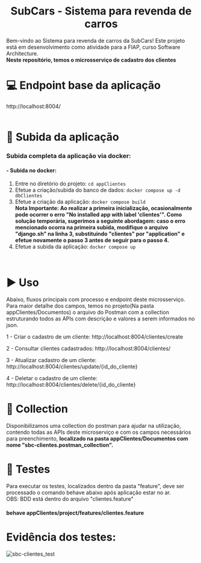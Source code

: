 <h1 align="center"> SubCars - Sistema para revenda de carros </h1>
Bem-vindo ao Sistema para revenda de carros da SubCars! Este projeto está em desenvolvimento como atividade para a FIAP, curso Software Architecture.	
<br/>
<b>Neste repositório, temos o microsserviço de cadastro dos clientes</b>

# :computer: Endpoint base da aplicação
http://localhost:8004/
<br/>
<br/>

# :hammer: Subida da aplicação
### Subida completa da aplicação via docker:

#### - Subida no docker:
1. Entre no diretório do projeto: `cd appClientes`
2. Efetue a criação/subida do banco de dados: `docker compose up -d dbClientes`
3. Efetue a criação da aplicação: `docker compose build`                                                                                                                                                                                                                                                     
      <b>Nota Importante:
      Ao realizar a primeira inicialização, ocasionalmente pode ocorrer o erro "No installed app with label 'clientes'". Como solução temporária, sugerimos a seguinte abordagem: caso o erro mencionado ocorra na primeira subida, modifique o arquivo "django.sh" na linha       3, substituindo "clientes" por "application" e efetue novamente o passo 3 antes de seguir para o passo 4.</b>
4. Efetue a subida da aplicação: `docker compose up`
<br/>
  
# :arrow_forward: Uso 
Abaixo, fluxos principais com processo e endpoint deste microsserviço. Para maior detalhe dos campos, temos no projeto(Na pasta appClientes/Documentos) o arquivo do Postman com a collection estruturando todos as APIs com descrição e valores a serem informados no json.

1 - Criar o cadastro de um cliente: http://localhost:8004/clientes/create

2 - Consultar clientes cadastrados: http://localhost:8004/clientes/

3 - Atualizar cadastro de um cliente: http://localhost:8004/clientes/update/{id_do_cliente}

4 - Deletar o cadastro de um cliente: http://localhost:8004/clientes/delete/{id_do_cliente}

# :page_with_curl: Collection
Disponibilizamos uma collection do postman para ajudar na utilização, contendo todas as APIs deste microserviço e com os campos necessários para preenchimento, <b>localizado na pasta appClientes/Documentos com nome "sbc-clientes.postman_collection".</b>

# :test_tube: Testes
Para executar os testes, localizados dentro da pasta "feature", deve ser processado o comando behave abaixo após aplicação estar no ar.
<br/>
OBS: BDD está dentro do arquivo "clientes.feature"

#### behave appClientes/project/features/clientes.feature

# Evidência dos testes:

![sbc-clientes_test](https://github.com/user-attachments/assets/2b8071e6-5111-47a1-a8da-c612bdc5032e)
